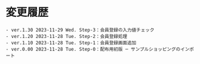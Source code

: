 # 変更履歴

	- ver.1.30 2023-11-29 Wed. Step-3：会員登録の入力値チェック
	- ver.1.20 2023-11-28 Tue. Step-2：会員登録処理
	- ver.1.10 2023-11-28 Tue. Step-1：会員登録画面追加
	- ver.0.00 2023-11-28 Tue. Step-0：配布用初版 ─ サンプルショッピングのインポート